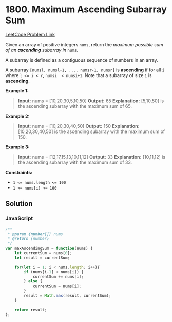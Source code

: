 # 1800. Maximum Ascending Subarray Sum

[LeetCode Problem Link](https://leetcode.com/problems/maximum-ascending-subarray-sum/)

Given an array of positive integers `nums`, return the *maximum possible sum of an **ascending** subarray in* `nums`.

A subarray is defined as a contiguous sequence of numbers in an array.

A subarray `[numsl, numsl+1, ..., numsr-1, numsr]` is **ascending** if for all `i` where `l <= i < r`, `numsi  < numsi+1`. Note that a subarray of size `1` is **ascending**.

**Example 1:**

>**Input:** nums = [10,20,30,5,10,50]
**Output:** 65
**Explanation:** [5,10,50] is the ascending subarray with the maximum sum of 65.

**Example 2:**

>**Input:** nums = [10,20,30,40,50]
**Output:** 150
**Explanation:** [10,20,30,40,50] is the ascending subarray with the maximum sum of 150.

**Example 3:**

>**Input:** nums = [12,17,15,13,10,11,12]
**Output:** 33
**Explanation:** [10,11,12] is the ascending subarray with the maximum sum of 33.

**Constraints:**

* `1 <= nums.length <= 100`
* `1 <= nums[i] <= 100`

## Solution

### JavaScript

```javaScript
/**
 * @param {number[]} nums
 * @return {number}
 */
var maxAscendingSum = function(nums) {
    let currentSum = nums[0];
    let result = currentSum;

    for(let i = 1; i < nums.length; i++){
        if (nums[i-1] < nums[i]) {
            currentSum += nums[i];
        } else {
            currentSum = nums[i];
        }
        result = Math.max(result, currentSum);
    }

    return result;
};
```
